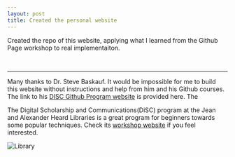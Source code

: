 ```yaml
---
layout: post
title: Created the personal website
---
```


Created the repo of this website, applying what I learned from the Github Page workshop to real implementaiton.

<br>
<hr>

Many thanks to Dr. Steve Baskauf. It would be impossible for me to build this website without instructions and help from him and his Github courses. The link to his <a href="https://heardlibrary.github.io/digital-scholarship/manage/control/github/" target="_blank">DISC Github Program website</a> is provided here. The

The Digital Scholarship and Communications(DiSC) program at the Jean and Alexander Heard Libraries is a great program for beginners towards some popular techniques. Check its <a href="https://www.library.vanderbilt.edu/disc/workshops/" target="_blank">workshop website</a> if you feel interested.

![Library]({{site.baseurl}}/assets/images/library.jpg)
